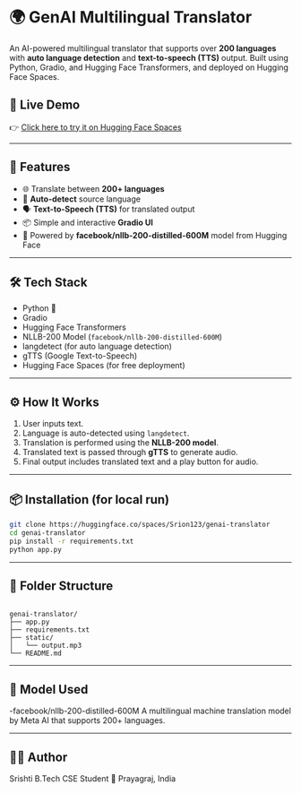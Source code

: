 # 🌍 GenAI Multilingual Translator

An AI-powered multilingual translator that supports over **200 languages** with **auto language detection** and **text-to-speech (TTS)** output. Built using Python, Gradio, and Hugging Face Transformers, and deployed on Hugging Face Spaces.

## 🚀 Live Demo

👉 [Click here to try it on Hugging Face Spaces](https://huggingface.co/spaces/Srion123/genai-translator)

---

## 🔑 Features

- 🌐 Translate between **200+ languages**
- 🧠 **Auto-detect** source language
- 🗣️ **Text-to-Speech (TTS)** for translated output
- 📦 Simple and interactive **Gradio UI**
- 💬 Powered by **facebook/nllb-200-distilled-600M** model from Hugging Face

---

## 🛠️ Tech Stack

- Python 🐍
- Gradio
- Hugging Face Transformers
- NLLB-200 Model (`facebook/nllb-200-distilled-600M`)
- langdetect (for auto language detection)
- gTTS (Google Text-to-Speech)
- Hugging Face Spaces (for free deployment)

---

## ⚙️ How It Works

1. User inputs text.
2. Language is auto-detected using `langdetect`.
3. Translation is performed using the **NLLB-200 model**.
4. Translated text is passed through **gTTS** to generate audio.
5. Final output includes translated text and a play button for audio.

---

## 📦 Installation (for local run)

```bash
git clone https://huggingface.co/spaces/Srion123/genai-translator
cd genai-translator
pip install -r requirements.txt
python app.py
```

---

## 📁 Folder Structure

```

genai-translator/
├── app.py
├── requirements.txt
├── static/
│   └── output.mp3
└── README.md

```

---

## 🧪 Model Used

-facebook/nllb-200-distilled-600M
A multilingual machine translation model by Meta AI that supports 200+ languages.

---

## 👩‍💻 Author

Srishti
B.Tech CSE Student 
📍 Prayagraj, India
